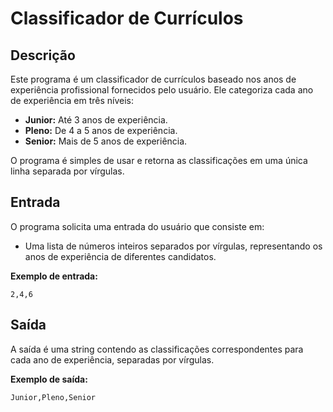 # Classificador de Currículos

## Descrição
Este programa é um classificador de currículos baseado nos anos de experiência profissional fornecidos pelo usuário. Ele categoriza cada ano de experiência em três níveis:

- **Junior:** Até 3 anos de experiência.
- **Pleno:** De 4 a 5 anos de experiência.
- **Senior:** Mais de 5 anos de experiência.

O programa é simples de usar e retorna as classificações em uma única linha separada por vírgulas.

## Entrada
O programa solicita uma entrada do usuário que consiste em:
- Uma lista de números inteiros separados por vírgulas, representando os anos de experiência de diferentes candidatos.

**Exemplo de entrada:**
```plaintext
2,4,6
```

## Saída
A saída é uma string contendo as classificações correspondentes para cada ano de experiência, separadas por vírgulas.

**Exemplo de saída:**
```plaintext
Junior,Pleno,Senior
```

